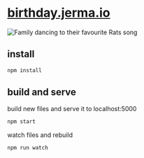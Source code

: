 # [birthday.jerma.io](https://birthday.jerma.io)

![Family dancing to their favourite Rats song](https://birthday.jerma.io/rats.gif)

## install

```bash
npm install
```

## build and serve

build new files and serve it to localhost:5000

```bash
npm start
```

watch files and rebuild
```bash
npm run watch
```
